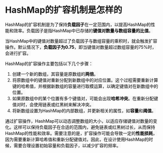 # HashMap的扩容机制是怎样的

<font style="color:rgb(0, 0, 0);background-color:rgb(248, 248, 248);">HashMap的扩容机制是为了保持</font>**<font style="color:rgb(0, 0, 0);background-color:rgb(248, 248, 248);">负载因子</font>**<font style="color:rgb(0, 0, 0);background-color:rgb(248, 248, 248);">在一定范围内，以提高HashMap的性能和效率。负载因子是指HashMap中已存储的</font>**<font style="color:rgb(0, 0, 0);background-color:rgb(248, 248, 248);">键值对数量与数组容量的比值</font>**<font style="color:rgb(0, 0, 0);background-color:rgb(248, 248, 248);">。</font>

<font style="color:rgb(0, 0, 0);background-color:rgb(248, 248, 248);">当HashMap中的键值对数量超过了负载因子与数组容量的乘积时，就会触发扩容操作。默认情况下，</font>**<font style="color:rgb(0, 0, 0);background-color:rgb(248, 248, 248);">负载因子为0.75</font>**<font style="color:rgb(0, 0, 0);background-color:rgb(248, 248, 248);">，即当键值对数量超过数组容量的75%时，会进行扩容。</font>

<font style="color:rgb(0, 0, 0);background-color:rgb(248, 248, 248);">HashMap的扩容操作主要包括以下几个步骤：</font>

1. <font style="color:rgb(0, 0, 0);background-color:rgb(248, 248, 248);">创建一个新的数组，其容量是原数组的</font>**<font style="color:rgb(0, 0, 0);background-color:rgb(248, 248, 248);">两倍</font>**<font style="color:rgb(0, 0, 0);background-color:rgb(248, 248, 248);">。</font>
2. <font style="color:rgb(0, 0, 0);background-color:rgb(248, 248, 248);">将原数组中的键值对重新分配到新数组中的对应位置。这个过程需要重新计算键的哈希值，并根据新数组的容量进行取模运算，以确定键值对在新数组中的位置。</font>
3. <font style="color:rgb(0, 0, 0);background-color:rgb(248, 248, 248);">如果原数组中的某个位置有多个键值对，可能会出现</font>**<font style="color:rgb(0, 0, 0);background-color:rgb(248, 248, 248);">哈希冲突</font>**<font style="color:rgb(0, 0, 0);background-color:rgb(248, 248, 248);">。在重新分配键值对时，会使用链表或红黑树来解决冲突。</font>
4. <font style="color:rgb(0, 0, 0);background-color:rgb(248, 248, 248);">将新数组设置为HashMap的内部数组，并更新相关的属性，如</font>**<font style="color:rgb(0, 0, 0);background-color:rgb(248, 248, 248);">容量</font>**<font style="color:rgb(0, 0, 0);background-color:rgb(248, 248, 248);">和</font>**<font style="color:rgb(0, 0, 0);background-color:rgb(248, 248, 248);">阈值</font>**<font style="color:rgb(0, 0, 0);background-color:rgb(248, 248, 248);">。</font>

<font style="color:rgb(0, 0, 0);background-color:rgb(248, 248, 248);">通过扩容操作，HashMap可以动态调整数组的大小，以适应存储键值对数量的变化。这样可以保持负载因子在合适的范围内，避免链表或红黑树过长，从而保持HashMap的性能和效率。需要注意的是，扩容操作可能会导致一定的</font>**<font style="color:rgb(0, 0, 0);background-color:rgb(248, 248, 248);">性能损耗</font>**<font style="color:rgb(0, 0, 0);background-color:rgb(248, 248, 248);">，因为需要重新计算哈希值和重新分配键值对。因此，在设计使用HashMap的时候，需要合理设置初始容量和负载因子，以减少扩容的频率。</font>
